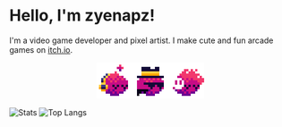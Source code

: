 # Hello, I'm zyenapz!

I'm a video game developer and pixel artist. I make cute and fun arcade games on [itch.io](https://zyenapz.itch.io).
<p align="center">
  <img src="https://github.com/zyenapz/zyenapz/blob/main/my_icons-large.png">
</p>

![Stats](https://github-readme-stats.vercel.app/api?username=zyenapz&&show_icons=true&title_color=C60C85&icon_color=C60C85)
![Top Langs](https://github-readme-stats.vercel.app/api/top-langs/?username=zyenapz&hide=javascript,css,scss,html)

